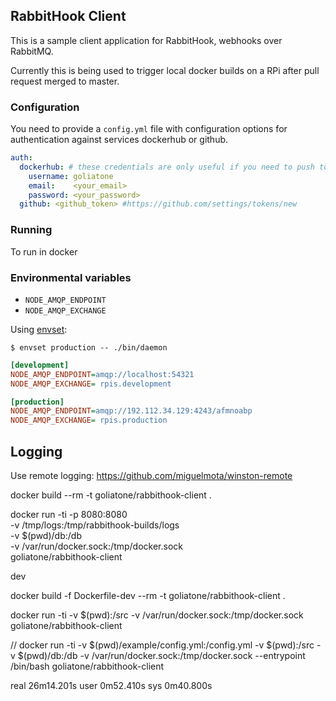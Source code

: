 ## RabbitHook Client 
This is a sample client application for RabbitHook, webhooks over RabbitMQ.

Currently this is being used to trigger local docker builds on a RPi after pull request merged to master.

### Configuration
You need to provide a `config.yml` file with configuration options for authentication against services dockerhub or github.

```yaml 
auth:
  dockerhub: # these credentials are only useful if you need to push to the dockerhub
    username: goliatone
    email:    <your_email>
    password: <your_password>
  github: <github_token> #https://github.com/settings/tokens/new
```

### Running 
To run in docker
### Environmental variables

* `NODE_AMQP_ENDPOINT`
* `NODE_AMQP_EXCHANGE`

Using [envset][envset]:

```
$ envset production -- ./bin/daemon
```

```ini
[development]
NODE_AMQP_ENDPOINT=amqp://localhost:54321
NODE_AMQP_EXCHANGE= rpis.development

[production]
NODE_AMQP_ENDPOINT=amqp://192.112.34.129:4243/afmnoabp
NODE_AMQP_EXCHANGE= rpis.production
```


## Logging 
Use remote logging:
https://github.com/miguelmota/winston-remote

[envset]: https://github.com/goliatone/envset


docker build --rm -t goliatone/rabbithook-client .

docker run -ti -p 8080:8080 \
-v /tmp/logs:/tmp/rabbithook-builds/logs \
-v $(pwd)/db:/db \
-v /var/run/docker.sock:/tmp/docker.sock \
goliatone/rabbithook-client


dev 

docker build -f Dockerfile-dev --rm -t goliatone/rabbithook-client .

docker run -ti -v $(pwd):/src -v /var/run/docker.sock:/tmp/docker.sock goliatone/rabbithook-client

//
docker run -ti -v $(pwd)/example/config.yml:/config.yml -v $(pwd):/src -v $(pwd)/db:/db -v /var/run/docker.sock:/tmp/docker.sock --entrypoint /bin/bash goliatone/rabbithook-client



real    26m14.201s
user    0m52.410s
sys 0m40.800s
